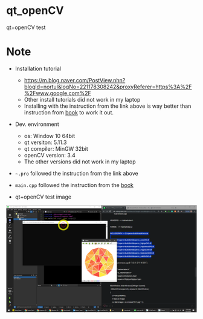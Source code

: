 # qt_openCV
qt+openCV test

# Note

* Installation tutorial
    * https://m.blog.naver.com/PostView.nhn?blogId=nortul&logNo=221178308242&proxyReferer=https%3A%2F%2Fwww.google.com%2F
    * Other install tutorials did not work in my laptop
    * Installing with the instruction from the link above is way better than instruction from [book](https://www.amazon.com/Computer-Vision-OpenCV-multithreaded-cross-platform/dp/178847239X) to work it out.
    
* Dev. environment
    * os: Window 10 64bit
    * qt versiton: 5.11.3
    * qt compiler: MinGW 32bit
    * openCV version: 3.4
    * The other versions did not work in my laptop

* `~.pro` followed the instruction from the link above
* `main.cpp` followed the instruction from the [book](https://www.amazon.com/Computer-Vision-OpenCV-multithreaded-cross-platform/dp/178847239X)
* qt+openCV test image

![](images/qtCvTest.PNG)
